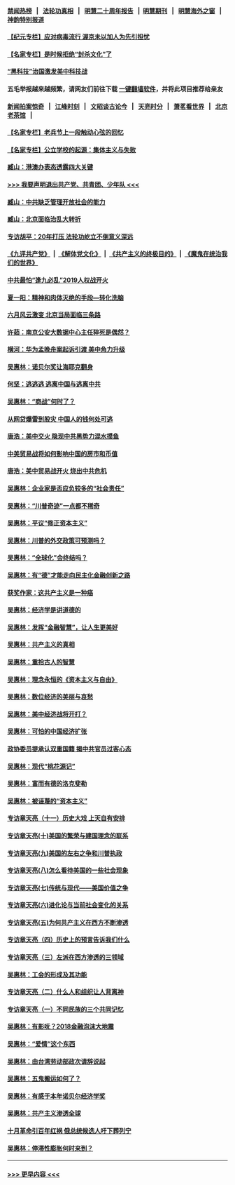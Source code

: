 #### [禁闻热榜](热点新闻.md?=0)  &nbsp;&nbsp;|&nbsp;&nbsp; [法轮功真相](https://github.com/gfw-breaker/truth/blob/master/README.md?=0) &nbsp;&nbsp;|&nbsp;&nbsp; [明慧二十周年报告](https://github.com/gfw-breaker/mh-reports/blob/master/README.md?=0) &nbsp;&nbsp;|&nbsp;&nbsp;[明慧期刊](https://github.com/gfw-breaker/mh-qikan) &nbsp;&nbsp;|&nbsp;&nbsp; [明慧海外之窗](https://github.com/gfw-breaker/mh-news/blob/master/README.md?=0) &nbsp;&nbsp;|&nbsp;&nbsp; [神韵特别报道](https://github.com/gfw-breaker/mh-news/blob/master/shenyun.md?=0)
#### [【纪元专栏】应对病毒流行 渥京未以加人为先引担忧](../pages/nsc423/n11875714.md?t=03060502) 
#### [【名家专栏】是时候拒绝“封杀文化”了](../pages/nsc423/n11814093.md?t=03060502) 
#### [“黑科技”治国激发美中科技战](../pages/nsc423/n11638056.md?t=03060502) 
#### 五毛举报越来越频繁，请网友们前往下载 [一键翻墙软件](https://github.com/gfw-breaker/ssr-accounts)，并将此项目推荐给亲友
#### [新闻拍案惊奇](https://github.com/gfw-breaker/banned-news/blob/master/pages/link4.md) &nbsp;&nbsp;|&nbsp;&nbsp; [江峰时刻](https://github.com/gfw-breaker/banned-news/blob/master/pages/link4.md) &nbsp;&nbsp;|&nbsp;&nbsp; [文昭谈古论今](https://github.com/gfw-breaker/banned-news/blob/master/pages/link4.md) &nbsp;&nbsp;|&nbsp;&nbsp; [天亮时分](https://github.com/gfw-breaker/banned-news/blob/master/pages/link4.md) &nbsp;&nbsp;|&nbsp;&nbsp; [萧茗看世界](https://github.com/gfw-breaker/banned-news/blob/master/pages/link4.md) &nbsp;&nbsp;|&nbsp;&nbsp; [北京老茶馆](https://github.com/gfw-breaker/banned-news/blob/master/pages/link4.md) &nbsp;&nbsp;|&nbsp;&nbsp; 
#### [【名家专栏】老兵节上一段触动心弦的回忆](../pages/nsc423/n11646016.md?t=03060502) 
#### [【名家专栏】公立学校的起源：集体主义与失败](../pages/nsc423/n11601833.md?t=03060502) 
#### [臧山：港澳办表态透露四大关键](../pages/nsc423/n11421628.md?t=03060502) 
#### [>>> 我要声明退出共产党、共青团、少年队 <<<](https://github.com/begood0513/goodnews/blob/master/quit/letter.md) 
#### [臧山：中共缺乏管理开放社会的能力](../pages/nsc423/n11407457.md?t=03060502) 
#### [臧山：北京面临治乱大转折](../pages/nsc423/n11406895.md?t=03060502) 
#### [专访胡平：20年打压 法轮功屹立不倒意义深远](../pages/nsc423/n11398800.md?t=03060502) 
#### [《九评共产党》](https://github.com/begood0513/9ping.md/blob/master/README.md) &nbsp;|&nbsp; [《解体党文化》](../../../../jtdwh.md/blob/master/README.md)  &nbsp;|&nbsp; [《共产主义的终极目的》](../../../../gczydzjmd.md/blob/master/README.md) &nbsp;|&nbsp; [《魔鬼在统治我们的世界》](../../../../mgztzwmdsj.md/blob/master/README.md) 
#### [中共最怕“逢九必乱”2019人权战开火](../pages/nsc423/n11385248.md?t=03060502) 
#### [夏一阳：精神和肉体灭绝的手段—转化洗脑](../pages/nsc423/n11368250.md?t=03060502) 
#### [六月风云激变 北京当局面临三条路](../pages/nsc423/n11313668.md?t=03060502) 
#### [许茹：南京公安大数据中心主任猝死是偶然？](../pages/nsc423/n11064744.md?t=03060502) 
#### [横河：华为孟晚舟案起诉引渡 美中角力升级](../pages/nsc423/n11027230.md?t=03060502) 
#### [吴惠林：诺贝尔奖让海耶克翻身](../pages/nsc423/n10890049.md?t=03060502) 
#### [何坚：逃逃逃 逃离中国与逃离中共](../pages/nsc423/n10592891.md?t=03060502) 
#### [吴惠林：“商战”何时了？](../pages/nsc423/n10573558.md?t=03060502) 
#### [从网贷爆雷到股灾 中国人的钱何处可逃](../pages/nsc423/n10572800.md?t=03060502) 
#### [唐浩：美中交火 隐现中共黑势力混水摸鱼](../pages/nsc423/n10544040.md?t=03060502) 
#### [中美贸易战将如何影响中国的房市和币值](../pages/nsc423/n10543697.md?t=03060502) 
#### [唐浩：美中贸易战开火 烧出中共危机](../pages/nsc423/n10540126.md?t=03060502) 
#### [吴惠林：企业家是否应负较多的“社会责任”](../pages/nsc423/n10535022.md?t=03060502) 
#### [吴惠林：“川普奇迹”一点都不稀奇](../pages/nsc423/n10512808.md?t=03060502) 
#### [吴惠林：平议“修正资本主义”](../pages/nsc423/n10495724.md?t=03060502) 
#### [吴惠林：川普的外交政策可预测吗？](../pages/nsc423/n10462387.md?t=03060502) 
#### [吴惠林：“全球化”会终结吗？](../pages/nsc423/n10452838.md?t=03060502) 
#### [吴惠林：有“德”才能走向民主化金融创新之路](../pages/nsc423/n10432292.md?t=03060502) 
#### [获奖作家：这共产主义是一种癌](../pages/nsc423/n10431541.md?t=03060502) 
#### [吴惠林：经济学是讲道德的](../pages/nsc423/n10398014.md?t=03060502) 
#### [吴惠林：发挥“金融智慧”，让人生更美好](../pages/nsc423/n10375019.md?t=03060502) 
#### [吴惠林：共产主义的真相](../pages/nsc423/n10351394.md?t=03060502) 
#### [吴惠林：重拾古人的智慧](../pages/nsc423/n10337691.md?t=03060502) 
#### [吴惠林：理念永恒的《资本主义与自由》](../pages/nsc423/n10316274.md?t=03060502) 
#### [吴惠林：数位经济的美丽与哀愁](../pages/nsc423/n10292946.md?t=03060502) 
#### [吴惠林：美中经济战将开打？](../pages/nsc423/n10258825.md?t=03060502) 
#### [吴惠林：可怕的中国经济扩张](../pages/nsc423/n10219147.md?t=03060502) 
#### [政协委员提承认双重国籍 揭中共官员过客心态](../pages/nsc423/n10208809.md?t=03060502) 
#### [吴惠林：现代“桃花源记”](../pages/nsc423/n10185234.md?t=03060502) 
#### [吴惠林：富而有德的洛克斐勒](../pages/nsc423/n10142264.md?t=03060502) 
#### [吴惠林：被诬蔑的“资本主义”](../pages/nsc423/n10124816.md?t=03060502) 
#### [专访章天亮（十一）历史大戏 上天自有安排](../pages/nsc423/n10094905.md?t=03060502) 
#### [专访章天亮(十)美国的繁荣与建国理念的联系](../pages/nsc423/n10094899.md?t=03060502) 
#### [专访章天亮(九)美国的左右之争和川普执政](../pages/nsc423/n10094889.md?t=03060502) 
#### [专访章天亮(八)怎么看待美国的一些社会现象](../pages/nsc423/n10094857.md?t=03060502) 
#### [专访章天亮(七)传统与现代——美国价值之争](../pages/nsc423/n10093140.md?t=03060502) 
#### [专访章天亮(六)进化论与当前社会变化的关系](../pages/nsc423/n10092036.md?t=03060502) 
#### [专访章天亮(五)为何共产主义在西方不断渗透](../pages/nsc423/n10083620.md?t=03060502) 
#### [专访章天亮（四）历史上的预言告诉我们什么](../pages/nsc423/n10083606.md?t=03060502) 
#### [专访章天亮（三）左派在西方渗透的三领域](../pages/nsc423/n10081115.md?t=03060502) 
#### [吴惠林：工会的形成及其功能](../pages/nsc423/n10080633.md?t=03060502) 
#### [专访章天亮（二）什么人和组织让人背离神](../pages/nsc423/n10076637.md?t=03060502) 
#### [专访章天亮（一）不同民族的三个共同记忆](../pages/nsc423/n10074188.md?t=03060502) 
#### [吴惠林：有影呒？2018金融泡沫大地震](../pages/nsc423/n10040534.md?t=03060502) 
#### [吴惠林：“爱情”这个东西](../pages/nsc423/n10019423.md?t=03060502) 
#### [吴惠林：由台湾劳动部政次请辞说起](../pages/nsc423/n9979679.md?t=03060502) 
#### [吴惠林：五鬼搬运如何了？](../pages/nsc423/n9925338.md?t=03060502) 
#### [吴惠林：有感于本年诺贝尔经济学奖](../pages/nsc423/n9871883.md?t=03060502) 
#### [吴惠林：共产主义渗透全球](../pages/nsc423/n9812748.md?t=03060502) 
#### [十月革命引百年红祸 俄总统候选人吁下葬列宁](../pages/nsc423/n9810182.md?t=03060502) 
#### [吴惠林：停滞性膨胀何时来到？](../pages/nsc423/n9764136.md?t=03060502) 

----
#### [ >>> 更早内容 <<< ](../indexes/nsc423-earlier.md)
